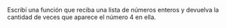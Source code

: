 Escribí una función que reciba una lista de números enteros y devuelva la cantidad de veces que aparece el número 4 en ella. 